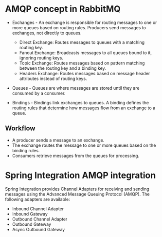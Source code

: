 # AMQP concept in RabbitMQ

- Exchanges - An exchange is responsible for routing messages to one or more queues based on routing rules. Producers send messages to exchanges, not directly to queues. 
  - Direct Exchange: Routes messages to queues with a matching routing key.
  - Fanout Exchange: Broadcasts messages to all queues bound to it, ignoring routing keys.
  - Topic Exchange: Routes messages based on pattern matching between the routing key and a binding key.
  - Headers Exchange: Routes messages based on message header attributes instead of routing keys.

- Queues - Queues are where messages are stored until they are consumed by a consumer.
- Bindings - Bindings link exchanges to queues. A binding defines the routing rules that determine how messages flow from an exchange to a queue.
 
## Workflow
- A producer sends a message to an exchange.
- The exchange routes the message to one or more queues based on the binding rules.
- Consumers retrieve messages from the queues for processing.


# Spring Integration AMQP integration
Spring Integration provides Channel Adapters for receiving and sending messages using the 
Advanced Message Queuing Protocol (AMQP). The following adapters are available:

* Inbound Channel Adapter
* Inbound Gateway
* Outbound Channel Adapter
* Outbound Gateway
* Async Outbound Gateway